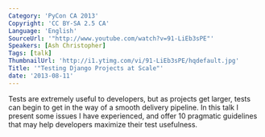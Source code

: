 ```yaml
---
Category: 'PyCon CA 2013'
Copyright: 'CC BY-SA 2.5 CA'
Language: 'English'
SourceUrl: '"http://www.youtube.com/watch?v=91-LiEb3sPE"'
Speakers: [Ash Christopher]
Tags: [talk]
ThumbnailUrl: 'http://i1.ytimg.com/vi/91-LiEb3sPE/hqdefault.jpg'
Title: '"Testing Django Projects at Scale"'
date: '2013-08-11'
---
```

Tests are extremely useful to developers, but as projects get larger, tests can begin to get in the way of a smooth delivery pipeline. In this talk I present some issues I have experienced, and offer 10 pragmatic guidelines that may help developers maximize their test usefulness.